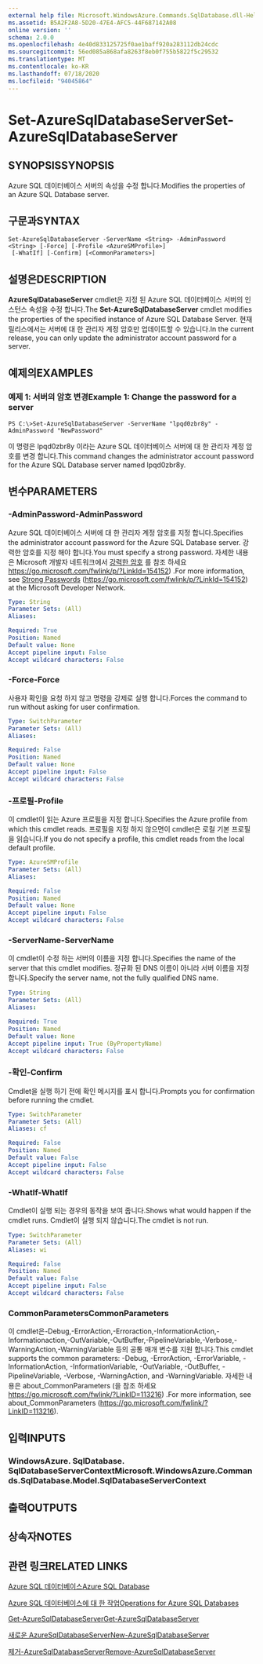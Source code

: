 ```yaml
---
external help file: Microsoft.WindowsAzure.Commands.SqlDatabase.dll-Help.xml
ms.assetid: B5A2F2A8-5D20-47E4-AFC5-44F687142A08
online version: ''
schema: 2.0.0
ms.openlocfilehash: 4e40d833125725f0ae1baff920a283112db24cdc
ms.sourcegitcommit: 56ed085a868afa8263f8eb0f755b5822f5c29532
ms.translationtype: MT
ms.contentlocale: ko-KR
ms.lasthandoff: 07/18/2020
ms.locfileid: "94045864"
---
```

# <span data-ttu-id="a4eec-101">Set-AzureSqlDatabaseServer</span><span class="sxs-lookup"><span data-stu-id="a4eec-101">Set-AzureSqlDatabaseServer</span></span>

## <span data-ttu-id="a4eec-102">SYNOPSIS</span><span class="sxs-lookup"><span data-stu-id="a4eec-102">SYNOPSIS</span></span>
<span data-ttu-id="a4eec-103">Azure SQL 데이터베이스 서버의 속성을 수정 합니다.</span><span class="sxs-lookup"><span data-stu-id="a4eec-103">Modifies the properties of an Azure SQL Database server.</span></span>

## <span data-ttu-id="a4eec-104">구문과</span><span class="sxs-lookup"><span data-stu-id="a4eec-104">SYNTAX</span></span>

```
Set-AzureSqlDatabaseServer -ServerName <String> -AdminPassword <String> [-Force] [-Profile <AzureSMProfile>]
 [-WhatIf] [-Confirm] [<CommonParameters>]
```

## <span data-ttu-id="a4eec-105">설명은</span><span class="sxs-lookup"><span data-stu-id="a4eec-105">DESCRIPTION</span></span>
<span data-ttu-id="a4eec-106">**AzureSqlDatabaseServer** cmdlet은 지정 된 Azure SQL 데이터베이스 서버의 인스턴스 속성을 수정 합니다.</span><span class="sxs-lookup"><span data-stu-id="a4eec-106">The **Set-AzureSqlDatabaseServer** cmdlet modifies the properties of the specified instance of Azure SQL Database Server.</span></span>
<span data-ttu-id="a4eec-107">현재 릴리스에서는 서버에 대 한 관리자 계정 암호만 업데이트할 수 있습니다.</span><span class="sxs-lookup"><span data-stu-id="a4eec-107">In the current release, you can only update the administrator account password for a server.</span></span>

## <span data-ttu-id="a4eec-108">예제의</span><span class="sxs-lookup"><span data-stu-id="a4eec-108">EXAMPLES</span></span>

### <span data-ttu-id="a4eec-109">예제 1: 서버의 암호 변경</span><span class="sxs-lookup"><span data-stu-id="a4eec-109">Example 1: Change the password for a server</span></span>
```
PS C:\>Set-AzureSqlDatabaseServer -ServerName "lpqd0zbr8y" -AdminPassword "NewPassword"
```

<span data-ttu-id="a4eec-110">이 명령은 lpqd0zbr8y 이라는 Azure SQL 데이터베이스 서버에 대 한 관리자 계정 암호를 변경 합니다.</span><span class="sxs-lookup"><span data-stu-id="a4eec-110">This command changes the administrator account password for the Azure SQL Database server named lpqd0zbr8y.</span></span>

## <span data-ttu-id="a4eec-111">변수</span><span class="sxs-lookup"><span data-stu-id="a4eec-111">PARAMETERS</span></span>

### <span data-ttu-id="a4eec-112">-AdminPassword</span><span class="sxs-lookup"><span data-stu-id="a4eec-112">-AdminPassword</span></span>
<span data-ttu-id="a4eec-113">Azure SQL 데이터베이스 서버에 대 한 관리자 계정 암호를 지정 합니다.</span><span class="sxs-lookup"><span data-stu-id="a4eec-113">Specifies the administrator account password for the Azure SQL Database server.</span></span>
<span data-ttu-id="a4eec-114">강력한 암호를 지정 해야 합니다.</span><span class="sxs-lookup"><span data-stu-id="a4eec-114">You must specify a strong password.</span></span>
<span data-ttu-id="a4eec-115">자세한 내용은 Microsoft 개발자 네트워크에서 [강력한 암호](https://go.microsoft.com/fwlink/p/?LinkId=154152) 를 참조 하세요 https://go.microsoft.com/fwlink/p/?LinkId=154152) .</span><span class="sxs-lookup"><span data-stu-id="a4eec-115">For more information, see [Strong Passwords](https://go.microsoft.com/fwlink/p/?LinkId=154152) (https://go.microsoft.com/fwlink/p/?LinkId=154152) at the Microsoft Developer Network.</span></span>

```yaml
Type: String
Parameter Sets: (All)
Aliases: 

Required: True
Position: Named
Default value: None
Accept pipeline input: False
Accept wildcard characters: False
```

### <span data-ttu-id="a4eec-116">-Force</span><span class="sxs-lookup"><span data-stu-id="a4eec-116">-Force</span></span>
<span data-ttu-id="a4eec-117">사용자 확인을 요청 하지 않고 명령을 강제로 실행 합니다.</span><span class="sxs-lookup"><span data-stu-id="a4eec-117">Forces the command to run without asking for user confirmation.</span></span>

```yaml
Type: SwitchParameter
Parameter Sets: (All)
Aliases: 

Required: False
Position: Named
Default value: None
Accept pipeline input: False
Accept wildcard characters: False
```

### <span data-ttu-id="a4eec-118">-프로필</span><span class="sxs-lookup"><span data-stu-id="a4eec-118">-Profile</span></span>
<span data-ttu-id="a4eec-119">이 cmdlet이 읽는 Azure 프로필을 지정 합니다.</span><span class="sxs-lookup"><span data-stu-id="a4eec-119">Specifies the Azure profile from which this cmdlet reads.</span></span>
<span data-ttu-id="a4eec-120">프로필을 지정 하지 않으면이 cmdlet은 로컬 기본 프로필을 읽습니다.</span><span class="sxs-lookup"><span data-stu-id="a4eec-120">If you do not specify a profile, this cmdlet reads from the local default profile.</span></span>

```yaml
Type: AzureSMProfile
Parameter Sets: (All)
Aliases: 

Required: False
Position: Named
Default value: None
Accept pipeline input: False
Accept wildcard characters: False
```

### <span data-ttu-id="a4eec-121">-ServerName</span><span class="sxs-lookup"><span data-stu-id="a4eec-121">-ServerName</span></span>
<span data-ttu-id="a4eec-122">이 cmdlet이 수정 하는 서버의 이름을 지정 합니다.</span><span class="sxs-lookup"><span data-stu-id="a4eec-122">Specifies the name of the server that this cmdlet modifies.</span></span>
<span data-ttu-id="a4eec-123">정규화 된 DNS 이름이 아니라 서버 이름을 지정 합니다.</span><span class="sxs-lookup"><span data-stu-id="a4eec-123">Specify the server name, not the fully qualified DNS name.</span></span>

```yaml
Type: String
Parameter Sets: (All)
Aliases: 

Required: True
Position: Named
Default value: None
Accept pipeline input: True (ByPropertyName)
Accept wildcard characters: False
```

### <span data-ttu-id="a4eec-124">-확인</span><span class="sxs-lookup"><span data-stu-id="a4eec-124">-Confirm</span></span>
<span data-ttu-id="a4eec-125">Cmdlet을 실행 하기 전에 확인 메시지를 표시 합니다.</span><span class="sxs-lookup"><span data-stu-id="a4eec-125">Prompts you for confirmation before running the cmdlet.</span></span>

```yaml
Type: SwitchParameter
Parameter Sets: (All)
Aliases: cf

Required: False
Position: Named
Default value: False
Accept pipeline input: False
Accept wildcard characters: False
```

### <span data-ttu-id="a4eec-126">-WhatIf</span><span class="sxs-lookup"><span data-stu-id="a4eec-126">-WhatIf</span></span>
<span data-ttu-id="a4eec-127">Cmdlet이 실행 되는 경우의 동작을 보여 줍니다.</span><span class="sxs-lookup"><span data-stu-id="a4eec-127">Shows what would happen if the cmdlet runs.</span></span>
<span data-ttu-id="a4eec-128">Cmdlet이 실행 되지 않습니다.</span><span class="sxs-lookup"><span data-stu-id="a4eec-128">The cmdlet is not run.</span></span>

```yaml
Type: SwitchParameter
Parameter Sets: (All)
Aliases: wi

Required: False
Position: Named
Default value: False
Accept pipeline input: False
Accept wildcard characters: False
```

### <span data-ttu-id="a4eec-129">CommonParameters</span><span class="sxs-lookup"><span data-stu-id="a4eec-129">CommonParameters</span></span>
<span data-ttu-id="a4eec-130">이 cmdlet은-Debug,-ErrorAction,-Erroraction,-InformationAction,-Informationaction,-OutVariable,-OutBuffer,-PipelineVariable,-Verbose,-WarningAction,-WarningVariable 등의 공통 매개 변수를 지원 합니다.</span><span class="sxs-lookup"><span data-stu-id="a4eec-130">This cmdlet supports the common parameters: -Debug, -ErrorAction, -ErrorVariable, -InformationAction, -InformationVariable, -OutVariable, -OutBuffer, -PipelineVariable, -Verbose, -WarningAction, and -WarningVariable.</span></span> <span data-ttu-id="a4eec-131">자세한 내용은 about_CommonParameters (을 참조 하세요 https://go.microsoft.com/fwlink/?LinkID=113216) .</span><span class="sxs-lookup"><span data-stu-id="a4eec-131">For more information, see about_CommonParameters (https://go.microsoft.com/fwlink/?LinkID=113216).</span></span>

## <span data-ttu-id="a4eec-132">입력</span><span class="sxs-lookup"><span data-stu-id="a4eec-132">INPUTS</span></span>

### <span data-ttu-id="a4eec-133">WindowsAzure. SqlDatabase. SqlDatabaseServerContext</span><span class="sxs-lookup"><span data-stu-id="a4eec-133">Microsoft.WindowsAzure.Commands.SqlDatabase.Model.SqlDatabaseServerContext</span></span>

## <span data-ttu-id="a4eec-134">출력</span><span class="sxs-lookup"><span data-stu-id="a4eec-134">OUTPUTS</span></span>

## <span data-ttu-id="a4eec-135">상속자</span><span class="sxs-lookup"><span data-stu-id="a4eec-135">NOTES</span></span>

## <span data-ttu-id="a4eec-136">관련 링크</span><span class="sxs-lookup"><span data-stu-id="a4eec-136">RELATED LINKS</span></span>

[<span data-ttu-id="a4eec-137">Azure SQL 데이터베이스</span><span class="sxs-lookup"><span data-stu-id="a4eec-137">Azure SQL Database</span></span>](https://azure.microsoft.com/en-us/services/sql-database/)

[<span data-ttu-id="a4eec-138">Azure SQL 데이터베이스에 대 한 작업</span><span class="sxs-lookup"><span data-stu-id="a4eec-138">Operations for Azure SQL Databases</span></span>](https://msdn.microsoft.com/en-us/library/azure/dn505719.aspx)

[<span data-ttu-id="a4eec-139">Get-AzureSqlDatabaseServer</span><span class="sxs-lookup"><span data-stu-id="a4eec-139">Get-AzureSqlDatabaseServer</span></span>](./Get-AzureSqlDatabaseServer.md)

[<span data-ttu-id="a4eec-140">새로운 AzureSqlDatabaseServer</span><span class="sxs-lookup"><span data-stu-id="a4eec-140">New-AzureSqlDatabaseServer</span></span>](./New-AzureSqlDatabaseServer.md)

[<span data-ttu-id="a4eec-141">제거-AzureSqlDatabaseServer</span><span class="sxs-lookup"><span data-stu-id="a4eec-141">Remove-AzureSqlDatabaseServer</span></span>](./Remove-AzureSqlDatabaseServer.md)


